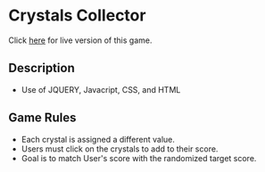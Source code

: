 # Crystals Collector

Click [here](https://melissarburnham.github.io/Crystals-Collector/) for live version of this game. 

## Description

* Use of JQUERY, Javacript, CSS, and HTML

## Game Rules

* Each crystal is assigned a different value. 
* Users must click on the crystals to add to their score. 
* Goal is to match User's score with the randomized target score. 


